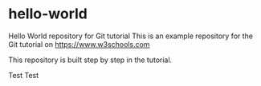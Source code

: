 # hello-world
Hello World repository for Git tutorial
This is an example repository for the Git tutorial on https://www.w3schools.com

This repository is built step by step in the tutorial. 

Test Test
